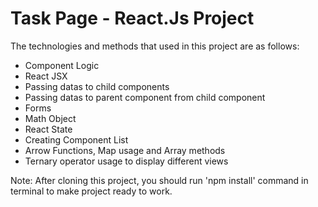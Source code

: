 # Task Page - React.Js Project

The technologies and methods that used in this project are as follows:

- Component Logic
- React JSX
- Passing datas to child components
- Passing datas to parent component from child component
- Forms
- Math Object
- React State
- Creating Component List
- Arrow Functions, Map usage and Array methods
- Ternary operator usage to display different views

Note: After cloning this project, you should run 'npm install' command in terminal to make project ready to work.
